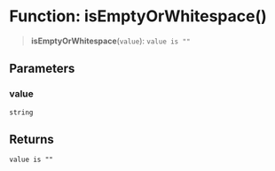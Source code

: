 # Function: isEmptyOrWhitespace()

> **isEmptyOrWhitespace**(`value`): `value is ""`

## Parameters

### value

`string`

## Returns

`value is ""`
